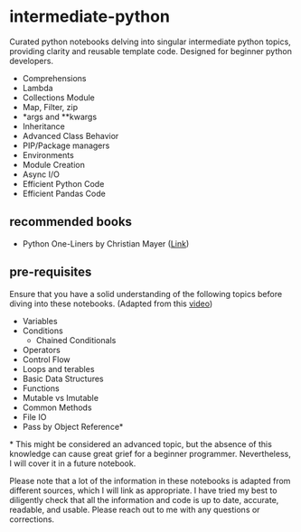 # intermediate-python
Curated python notebooks delving into singular intermediate python topics, providing clarity and reusable template code. Designed for beginner python developers.

* Comprehensions
* Lambda
* Collections Module
* Map, Filter, zip
* *args and **kwargs
* Inheritance
* Advanced Class Behavior
* PIP/Package managers
* Environments
* Module Creation
* Async I/O
* Efficient Python Code
* Efficient Pandas Code

## recommended books
* Python One-Liners by Christian Mayer ([Link](https://someplace-else.neocities.org/books/Python%20One-Liners%20-%20Write%20Concise,%20Eloquent%20Python%20Like%20a%20Professional.pdf))

## pre-requisites
Ensure that you have a solid understanding of the following topics before diving into these notebooks. (Adapted from this [video](https://www.youtube.com/watch?v=p15xzjzR9j0))

* Variables
* Conditions
  * Chained Conditionals
* Operators
* Control Flow
* Loops and terables
* Basic Data Structures
* Functions
* Mutable vs Imutable
* Common Methods
* File IO
* Pass by Object Reference\*



\* This might be considered an advanced topic, but the absence of this knowledge can cause great grief for a beginner programmer. Nevertheless, I will cover it in a future notebook.


Please note that a lot of the information in these notebooks is adapted from different sources, which I will link as appropriate. I have tried my best to diligently check that all the information and code is up to date, accurate, readable, and usable. Please reach out to me with any questions or corrections.
